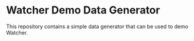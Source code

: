# Watcher Demo Data Generator

This repository contains a simple data generator that can be used to demo Watcher.
